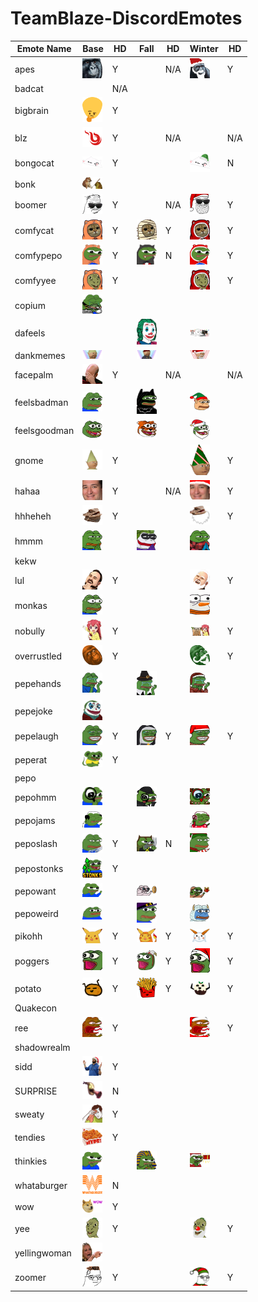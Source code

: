 # TeamBlaze-DiscordEmotes

| Emote Name | Base | HD | Fall | HD | Winter | HD |
|------------|----|----|------|----|--------|----|
| apes |<img src='base/apes.png' width='32px'>  | Y | | N/A | <img src='winter/apes.png' width='32px'>  | Y|"
| badcat | | N/A | |  |  | |"
| bigbrain |<img src='base/bigbrain.png' width='32px'>  | Y | |  |  | |"
| blz |<img src='base/blz.png' width='32px'>  | Y | | N/A |  | N/A|"
| bongocat |<img src='base/bongocat.png' width='32px'>  | Y | |  | <img src='winter/bongocat.png' width='32px'>  | N|"
| bonk |<img src='base/bonk.png' width='32px'>  |  | |  |  | |"
| boomer |<img src='base/boomer.png' width='32px'>  | Y | | N/A | <img src='winter/boomer.png' width='32px'>  | Y|"
| comfycat |<img src='base/comfycat.png' width='32px'>  | Y |<img src='fall/comfycat.png' width='32px'>  | Y | <img src='winter/comfycat.png' width='32px'>  | Y|"
| comfypepo |<img src='base/comfypepo.png' width='32px'>  | Y |<img src='fall/comfypepo.png' width='32px'>  | N | <img src='winter/comfypepo.png' width='32px'>  | Y|"
| comfyyee |<img src='base/comfyyee.png' width='32px'>  | Y | |  | <img src='winter/comfyyee.png' width='32px'>  | Y|"
| copium |<img src='base/copium.png' width='32px'>  |  | |  |  | |"
| dafeels | |  |<img src='fall/dafeels.png' width='32px'>  |  | <img src='winter/dafeels.png' width='32px'>  | |"
| dankmemes |<img src='base/dankmemes.png' width='32px'>  |  |<img src='fall/dankmemes.png' width='32px'>  |  | <img src='winter/dankmemes.png' width='32px'>  | |"
| facepalm |<img src='base/facepalm.png' width='32px'>  | Y | | N/A |  | N/A|"
| feelsbadman |<img src='base/feelsbadman.png' width='32px'>  |  |<img src='fall/feelsbadman.png' width='32px'>  |  | <img src='winter/feelsbadman.png' width='32px'>  | |"
| feelsgoodman |<img src='base/feelsgoodman.png' width='32px'>  |  |<img src='fall/feelsgoodman.png' width='32px'>  |  | <img src='winter/feelsgoodman.png' width='32px'>  | |"
| gnome |<img src='base/gnome.png' width='32px'>  | Y | |  | <img src='winter/gnome.png' width='32px'>  | Y|"
| hahaa |<img src='base/hahaa.png' width='32px'>  | Y | | N/A | <img src='winter/hahaa.png' width='32px'>  | Y|"
| hhheheh |<img src='base/hhheheh.png' width='32px'>  | Y | |  | <img src='winter/hhheheh.png' width='32px'>  | Y|"
| hmmm |<img src='base/hmmm.png' width='32px'>  |  |<img src='fall/hmmm.png' width='32px'>  |  | <img src='winter/hmmm.png' width='32px'>  | |"
| kekw | |  | |  |  | |"
| lul |<img src='base/lul.png' width='32px'>  | Y | |  | <img src='winter/lul.png' width='32px'>  | Y|"
| monkas |<img src='base/monkas.png' width='32px'>  |  | |  | <img src='winter/monkas.png' width='32px'>  | |"
| nobully |<img src='base/nobully.png' width='32px'>  | Y | |  | <img src='winter/nobully.png' width='32px'>  | Y|"
| overrustled |<img src='base/overrustled.png' width='32px'>  | Y | |  | <img src='winter/overrustled.png' width='32px'>  | Y|"
| pepehands |<img src='base/pepehands.png' width='32px'>  |  |<img src='fall/pepehands.png' width='32px'>  |  | <img src='winter/pepehands.png' width='32px'>  | |"
| pepejoke |<img src='base/pepejoke.png' width='32px'>  |  | |  |  | |"
| pepelaugh |<img src='base/pepelaugh.png' width='32px'>  | Y |<img src='fall/pepelaugh.png' width='32px'>  | Y | <img src='winter/pepelaugh.png' width='32px'>  | Y|"
| peperat |<img src='base/peperat.png' width='32px'>  | Y | |  |  | |"
| pepo | |  | |  |  | |"
| pepohmm |<img src='base/pepohmm.png' width='32px'>  |  |<img src='fall/pepohmm.png' width='32px'>  |  | <img src='winter/pepohmm.png' width='32px'>  | |"
| pepojams |<img src='base/pepojams.png' width='32px'>  |  | |  | <img src='winter/pepojams.png' width='32px'>  | |"
| peposlash |<img src='base/peposlash.png' width='32px'>  | Y |<img src='fall/peposlash.png' width='32px'>  | N | <img src='winter/peposlash.png' width='32px'>  | |"
| pepostonks |<img src='base/pepostonks.png' width='32px'>  | Y | |  |  | |"
| pepowant |<img src='base/pepowant.png' width='32px'>  |  |<img src='fall/pepowant.png' width='32px'>  |  | <img src='winter/pepowant.png' width='32px'>  | |"
| pepoweird |<img src='base/pepoweird.png' width='32px'>  |  |<img src='fall/pepoweird.png' width='32px'>  |  | <img src='winter/pepoweird.png' width='32px'>  | |"
| pikohh |<img src='base/pikohh.png' width='32px'>  | Y |<img src='fall/pikohh.png' width='32px'>  | Y | <img src='winter/pikohh.png' width='32px'>  | Y|"
| poggers |<img src='base/poggers.png' width='32px'>  | Y |<img src='fall/poggers.png' width='32px'>  | Y | <img src='winter/poggers.png' width='32px'>  | Y|"
| potato |<img src='base/potato.png' width='32px'>  | Y |<img src='fall/potato.png' width='32px'>  | Y | <img src='winter/potato.png' width='32px'>  | Y|"
| Quakecon | |  | |  |  | |"
| ree |<img src='base/ree.png' width='32px'>  | Y | |  | <img src='winter/ree.png' width='32px'>  | Y|"
| shadowrealm | |  | |  |  | |"
| sidd |<img src='base/sidd.png' width='32px'>  | Y | |  |  | |"
| SURPRISE |<img src='base/SURPRISE.png' width='32px'>  | N | |  |  | |"
| sweaty |<img src='base/sweaty.png' width='32px'>  | Y | |  |  | |"
| tendies |<img src='base/tendies.png' width='32px'>  | Y | |  |  | |"
| thinkies |<img src='base/thinkies.png' width='32px'>  |  |<img src='fall/thinkies.png' width='32px'>  |  | <img src='winter/thinkies.png' width='32px'>  | |"
| whataburger |<img src='base/whataburger.png' width='32px'>  | N | |  |  | |"
| wow |<img src='base/wow.png' width='32px'>  | Y | |  |  | |"
| yee |<img src='base/yee.png' width='32px'>  | Y | |  | <img src='winter/yee.png' width='32px'>  | Y|"
| yellingwoman |<img src='base/yellingwoman.png' width='32px'>  |  | |  |  | |"
| zoomer |<img src='base/zoomer.png' width='32px'>  | Y | |  | <img src='winter/zoomer.png' width='32px'>  | Y|"